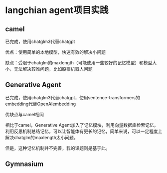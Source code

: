 # langchian agent项目实践

## camel

已完成，使用chatglm3代替chatgpt

优点：使用简单的本地模型，快速有效的解决小问题

缺点：受限于chatglm的maxlength（可能使用一些较好的记忆模型）和模型大小，无法解决较难问题，比如股票机器人问题

## Generative Agent

已完成，使用chatglm3代替chatgpt，使用sentence-transformers的embedding代替OpenAIembedding

优缺点与camel相同

相比于camel，Generative Agent加入了记忆模块，利用向量数据库检索记忆，利用反思机制总结记忆，可以让智能体有更长的记忆，简单来说，可以一定程度上解决chatglm的maxlength太小问题。

但是，这种记忆机制并不完善，我的课题则是基于此。

## Gymnasium
